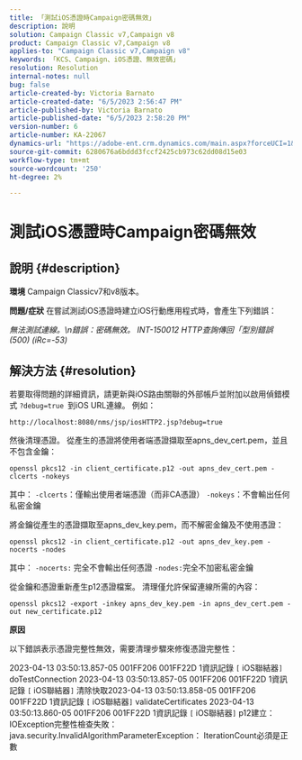 ```yaml
---
title: 「測試iOS憑證時Campaign密碼無效」
description: 說明
solution: Campaign Classic v7,Campaign v8
product: Campaign Classic v7,Campaign v8
applies-to: "Campaign Classic v7,Campaign v8"
keywords: 「KCS、Campaign、iOS憑證、無效密碼」
resolution: Resolution
internal-notes: null
bug: false
article-created-by: Victoria Barnato
article-created-date: "6/5/2023 2:56:47 PM"
article-published-by: Victoria Barnato
article-published-date: "6/5/2023 2:58:20 PM"
version-number: 6
article-number: KA-22067
dynamics-url: "https://adobe-ent.crm.dynamics.com/main.aspx?forceUCI=1&pagetype=entityrecord&etn=knowledgearticle&id=52e1602b-b103-ee11-8f6e-6045bd006ce9"
source-git-commit: 6280676a6bddd3fccf2425cb973c62dd08d15e03
workflow-type: tm+mt
source-wordcount: '250'
ht-degree: 2%

---
```


# 測試iOS憑證時Campaign密碼無效

## 說明 {#description}

<b>環境</b>
Campaign Classicv7和v8版本。


<b>問題/症狀</b>
在嘗試測試iOS憑證時建立iOS行動應用程式時，會產生下列錯誤：

*無法測試連線。\n錯誤：密碼無效。 INT-150012 HTTP查詢傳回「型別錯誤(500) (iRc=-53)*


## 解決方法 {#resolution}


若要取得問題的詳細資訊，請更新與iOS路由關聯的外部帳戶並附加以啟用偵錯模式 `?debug=true `到iOS URL連線。 例如：

`http://localhost:8080/nms/jsp/iosHTTP2.jsp?debug=true`

然後清理憑證。 從產生的憑證將使用者端憑證擷取至apns_dev_cert.pem，並且不包含金鑰：

`openssl pkcs12 -in client_certificate.p12 -out apns_dev_cert.pem -clcerts -nokeys`

其中：
`-clcerts`：僅輸出使用者端憑證（而非CA憑證）
`-nokeys`：不會輸出任何私密金鑰

將金鑰從產生的憑證擷取至apns_dev_key.pem，而不解密金鑰及不使用憑證：

`openssl pkcs12 -in client_certificate.p12 -out apns_dev_key.pem -nocerts -nodes`

其中：
`-nocerts:` 完全不會輸出任何憑證
`-nodes:`完全不加密私密金鑰

從金鑰和憑證重新產生p12憑證檔案。 清理僅允許保留連線所需的內容： 

`openssl pkcs12 -export -inkey apns_dev_key.pem -in apns_dev_cert.pem -out new_certificate.p12`

<b>原因</b>

以下錯誤表示憑證完整性無效，需要清理步驟來修復憑證完整性：

2023-04-13 03:50:13.857-05 001FF206 001FF22D 1資訊記錄 `[` iOS聯結器`]`  doTestConnection 2023-04-13 03:50:13.857-05 001FF206 001FF22D 1資訊記錄 `[` iOS聯結器`]`  清除快取2023-04-13 03:50:13.858-05 001FF206 001FF22D 1資訊記錄 `[` iOS聯結器`]`  validateCertificates 2023-04-13 03:50:13.860-05 001FF206 001FF22D 1資訊記錄 `[` iOS聯結器`]`  p12建立： IOException完整性檢查失敗： java.security.InvalidAlgorithmParameterException： IterationCount必須是正數

